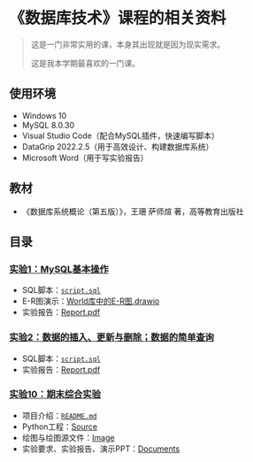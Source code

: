 # 《数据库技术》课程的相关资料

> 这是一门非常实用的课，本身其出现就是因为现实需求。
>
> 这是我本学期最喜欢的一门课。

## 使用环境

* Windows 10
* MySQL 8.0.30
* Visual Studio Code（配合MySQL插件，快速编写脚本）
* DataGrip 2022.2.5（用于高效设计、构建数据库系统）
* Microsoft Word（用于写实验报告）

## 教材

* 《数据库系统概论（第五版）》，王珊 萨师煊 著，高等教育出版社

## 目录

### [实验1：MySQL基本操作](./实验1/)

* SQL脚本：[`script.sql`](./实验1/script.sql)
* E-R图演示：[World库中的E-R图.drawio](./实验1/World库中的E-R图.drawio)
* 实验报告：[Report.pdf](./实验1/Report.pdf)

### [实验2：数据的插入、更新与删除；数据的简单查询](./实验2/)

* SQL脚本：[`script.sql`](./实验2/script.sql)
* 实验报告：[Report.pdf](./实验2/Report.pdf)

### [实验10：期末综合实验](./实验10-期末综合实验/)

* 项目介绍：[`README.md`](./实验10-期末综合实验/README.md)
* Python工程：[Source](./实验10-期末综合实验/Source/)
* 绘图与绘图源文件：[Image](./实验10-期末综合实验/Image/)
* 实验要求、实验报告、演示PPT：[Documents](./实验10-期末综合实验/Documents/)
